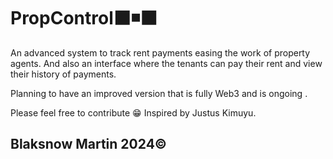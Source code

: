 # PropControl⬛◾⬛
An advanced system to track rent payments easing the work of property agents.
And also an interface where the tenants can pay their rent and view their history of payments.

Planning to have an improved version that is fully Web3 and is ongoing . 

Please feel free to contribute 😁
Inspired by Justus Kimuyu. 

## Blaksnow Martin 2024© 


